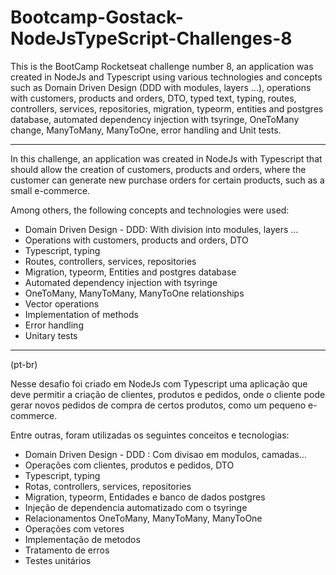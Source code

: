 # Bootcamp-Gostack-NodeJsTypeScript-Challenges-8
 This is the BootCamp Rocketseat challenge number 8, an application was created in NodeJs and Typescript using various technologies and concepts such as Domain Driven Design (DDD with modules, layers ...), operations with customers, products and orders, DTO, typed text, typing, routes, controllers, services, repositories, migration, typeorm, entities and postgres database, automated dependency injection with tsyringe, OneToMany change, ManyToMany, ManyToOne, error handling and Unit tests.

***

In this challenge, an application was created in NodeJs with Typescript that should allow the creation of customers, products and orders, where the customer can generate new purchase orders for certain products, such as a small e-commerce.

Among others, the following concepts and technologies were used:

- Domain Driven Design - DDD: With division into modules, layers ...
- Operations with customers, products and orders, DTO
- Typescript, typing
- Routes, controllers, services, repositories
- Migration, typeorm, Entities and postgres database
- Automated dependency injection with tsyringe
- OneToMany, ManyToMany, ManyToOne relationships
- Vector operations
- Implementation of methods
- Error handling
- Unitary tests

***

(pt-br)

Nesse desafio foi criado em NodeJs com Typescript uma aplicação que deve permitir a criação de clientes, produtos e pedidos, onde o cliente pode gerar novos pedidos de compra de certos produtos, como um pequeno e-commerce.

Entre outras, foram utilizadas os seguintes conceitos e tecnologias:

- Domain Driven Design - DDD : Com divisao em modulos, camadas...
- Operações com clientes, produtos e pedidos, DTO
- Typescript, typing
- Rotas, controllers, services, repositories
- Migration, typeorm, Entidades e banco de dados postgres
- Injeção de dependencia automatizado com o tsyringe
- Relacionamentos OneToMany, ManyToMany, ManyToOne
- Operações com vetores
- Implementação de metodos
- Tratamento de erros
- Testes unitários

